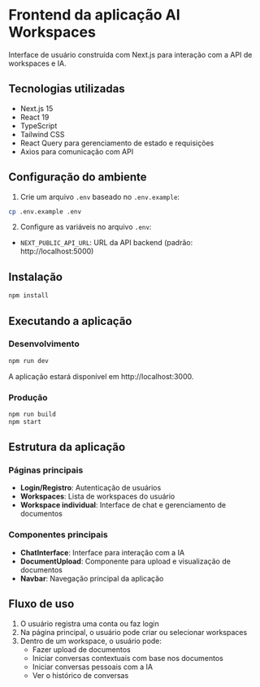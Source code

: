 # Frontend da aplicação AI Workspaces

Interface de usuário construída com Next.js para interação com a API de workspaces e IA.

## Tecnologias utilizadas

- Next.js 15
- React 19
- TypeScript
- Tailwind CSS
- React Query para gerenciamento de estado e requisições
- Axios para comunicação com API

## Configuração do ambiente

1. Crie um arquivo `.env` baseado no `.env.example`:

```bash
cp .env.example .env
```

2. Configure as variáveis no arquivo `.env`:
- `NEXT_PUBLIC_API_URL`: URL da API backend (padrão: http://localhost:5000)

## Instalação

```bash
npm install
```

## Executando a aplicação

### Desenvolvimento

```bash
npm run dev
```

A aplicação estará disponível em http://localhost:3000.

### Produção

```bash
npm run build
npm start
```

## Estrutura da aplicação

### Páginas principais

- **Login/Registro**: Autenticação de usuários
- **Workspaces**: Lista de workspaces do usuário
- **Workspace individual**: Interface de chat e gerenciamento de documentos

### Componentes principais

- **ChatInterface**: Interface para interação com a IA
- **DocumentUpload**: Componente para upload e visualização de documentos
- **Navbar**: Navegação principal da aplicação

## Fluxo de uso

1. O usuário registra uma conta ou faz login
2. Na página principal, o usuário pode criar ou selecionar workspaces
3. Dentro de um workspace, o usuário pode:
   - Fazer upload de documentos
   - Iniciar conversas contextuais com base nos documentos
   - Iniciar conversas pessoais com a IA
   - Ver o histórico de conversas
